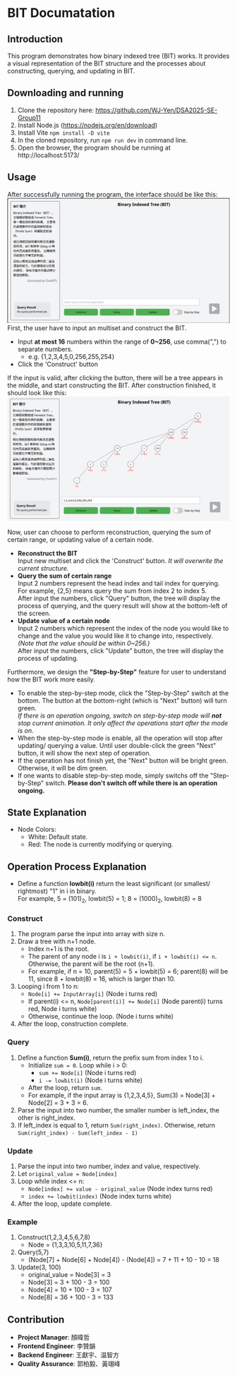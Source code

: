 # BIT Documatation
## Introduction
This program demonstrates how binary indexed tree (BIT) works. It provides a visual representation of the BIT structure and the processes about constructing, querying, and updating in BIT. <br>
## Downloading and running
1. Clone the repository here:
https://github.com/WJ-Yen/DSA2025-SE-Group11
2. Install Node.js (https://nodejs.org/en/download)
3. Install Vite `npm install -D vite`
4. In the cloned repository, run `npm run dev` in command line.
5. Open the browser, the program should be running at http://localhost:5173/

## Usage
After successfully running the program, the interface should be like this:
![1747026787_grim](./picture/1.png)
First, the user have to input an multiset and construct the BIT.
- Input **at most 16** numbers within the range of **0~256**, use comma(",") to separate numbers.
    - e.g. {1,2,3,4,5,0,256,255,254}
- Click the 'Construct' button

If the input is valid, after clicking the button,  there will be a tree appears in the middle, and start constructing the BIT. After construction finished, it should look like this:
![1747028104_grim](./picture/2.png)

Now, user can choose to perform reconstruction, querying the sum of certain range, or updating value of a certain node.
- **Reconstruct the BIT**
<br>Input new multiset and click the 'Construct' button. *It will overwrite the current structure.*
- **Query the sum of certain range**
<br>Input 2 numbers represent the head index and tail index for querying. For example, {2,5} means query the sum from index 2 to index 5.
<br>After input the numbers, click "Query" button, the tree will display the process of querying, and the query result will show at the bottom-left of the screen.
- **Update value of a certain node**
<br>Input 2 numbers which represent the index of the node you would like to change and the value you would like it to change into, respectively. *(Note that the value should be within 0~256.)*
<br>After input the numbers, click "Update" button, the tree will display the process of updating.

Furthermore, we design the **"Step-by-Step"** feature for user to understand how the BIT work more easily.
- To enable the step-by-step mode, click the "Step-by-Step" switch at the bottom. The button at the bottom-right (which is "Next" button) will turn green.
<br>*If there is an operation ongoing, switch on step-by-step mode will __not__ stop current animation. It only affect the operations start after the mode is on.*
- When the step-by-step mode is enable, all the operation will stop after updating/ querying a value. Until user double-click the green "Next" button, it will show the next step of operation.
- If the operation has not finish yet, the "Next" button will be bright green. Otherwise, it will be dim green.
- If one wants to disable step-by-step mode, simply switchs off the "Step-by-Step" switch. **Please don't switch off while there is an operation ongoing.**

## State Explanation
- Node Colors: 
    - White: Default state.
    - Red: The node is currently modifying or querying.

## Operation Process Explanation
- Define a function **lowbit(i)** return the least significant (or smallest/ rightmost) "1" in i in binary.
<br>For example, 5 = (101)<sub>2</sub>, lowbit(5) = 1; 8 = (1000)<sub>2</sub>, lowbit(8) = 8
### Construct
1. The program parse the input into array with size n.
2. Draw a tree with n+1 node.
    - Index n+1 is the root.
    - The parent of any node i is ```i + lowbit(i)```, if ```i + lowbit(i) <= n```. Otherwise, the parent will be the root (n+1).
    - For example, if n = 10, parent(5) = 5 + lowbit(5) = 6; parent(8) will be 11, since 8 + lowbit(8) = 16, which is larger than 10.
3. Looping i from 1 to n:
    - ```Node[i] += InputArray[i]``` (Node i turns red)
    - If parent(i) <= n, ```Node[parent(i)] += Node[i]``` (Node parent(i) turns red, Node i turns white)
    - Otherwise, continue the loop. (Node i turns white)
4. After the loop, construction complete.

### Query
1. Define a function **Sum(i)**, return the prefix sum from index 1 to i.
    - Initialize ```sum = 0```. Loop while i > 0:
        - ```sum += Node[i]``` (Node i turns red)
        - ```i -= lowbit(i)``` (Node i turns white)
    - After the loop, return ```sum```.
    - For example, if the input array is {1,2,3,4,5}, Sum(3) = Node[3] + Node[2] = 3 + 3 = 6.
2. Parse the input into two number, the smaller number is left_index, the other is right_index.
3. If left_index is equal to 1, return ```Sum(right_index)```. Otherwise, return ```Sum(right_index) - Sum(left_index - 1)``` 

### Update
1. Parse the input into two number, index and value, respectively.
2. Let ```original_value = Node[index]```
3. Loop while index <= n:
    - ```Node[index] += value - original_value``` (Node index turns red)
    - ```index += lowbit(index)``` (Node index turns white)
4. After the loop, update complete.

### Example
1. Construct(1,2,3,4,5,6,7,8)
    - Node = {1,3,3,10,5,11,7,36}
2. Query(5,7)
    - (Node[7] + Node[6] + Node[4]) - (Node[4]) = 7 + 11 + 10 - 10 = 18
3. Update(3, 100)
    - original_value = Node[3] = 3
    - Node[3] = 3 + 100 - 3 = 100
    - Node[4] = 10 + 100 - 3 = 107
    - Node[8] = 36 + 100 - 3 = 133

## Contribution
- **Project Manager**: 顏暐哲
- **Frontend Engineer**: 李贊韻
- **Backend Engineer**: 王獻宇、温智方
- **Quality Assurance**: 郭柏毅、黃翊峰
